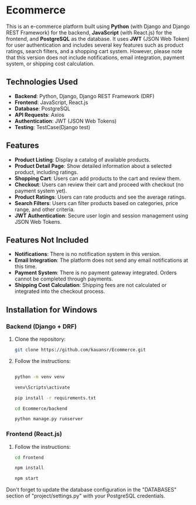 # Ecommerce

This is an e-commerce platform built using **Python** (with Django and Django REST Framework) for the backend, **JavaScript** (with React.js) for the frontend, and **PostgreSQL** as the database. It uses **JWT** (JSON Web Token) for user authentication and includes several key features such as product ratings, search filters, and a shopping cart system. However, please note that this version does not include notifications, email integration, payment system, or shipping cost calculation.

## Technologies Used

- **Backend**: Python, Django, Django REST Framework (DRF)
- **Frontend**: JavaScript, React.js
- **Database**: PostgreSQL
- **API Requests**: Axios
- **Authentication**: JWT (JSON Web Tokens)
- **Testing**: TestCase(Django test)

## Features

- **Product Listing**: Display a catalog of available products.
- **Product Detail Page**: Show detailed information about a selected product, including ratings.
- **Shopping Cart**: Users can add products to the cart and review them.
- **Checkout**: Users can review their cart and proceed with checkout (no payment system yet).
- **Product Ratings**: Users can rate products and see the average ratings.
- **Search Filters**: Users can filter products based on categories, price range, and other criteria.
- **JWT Authentication**: Secure user login and session management using JSON Web Tokens.

## Features Not Included

- **Notifications**: There is no notification system in this version.
- **Email Integration**: The platform does not send any email notifications at this time.
- **Payment System**: There is no payment gateway integrated. Orders cannot be completed through payments.
- **Shipping Cost Calculation**: Shipping fees are not calculated or integrated into the checkout process.

## Installation for Windows

### Backend (Django + DRF)

1. Clone the repository:
   ```bash
   git clone https://github.com/kauansr/Ecommerce.git
    ```

2. Follow the instructions:
    ```bash

   python -m venv venv

   venv\Scripts\activate

   pip install -r requirements.txt

   cd Ecommerce/backend

   python manage.py runserver
   ```

### Frontend (React.js)

1. Follow the instructions:

    ```bash
    cd frontend

    npm install

    npm start
    ```

Don't forget to update the database configuration in the "DATABASES" section of "project/settings.py" with your PostgreSQL credentials.